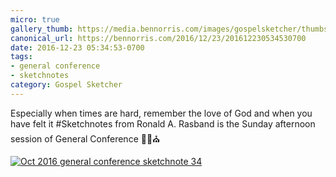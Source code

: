 ```yaml
---
micro: true
gallery_thumb: https://media.bennorris.com/images/gospelsketcher/thumbs/oct-16-5-rasband.jpg
canonical_url: https://bennorris.com/2016/12/23/201612230534530700
date: 2016-12-23 05:34:53-0700
tags:
- general conference
- sketchnotes
category: Gospel Sketcher
---
```


Especially when times are hard, remember the love of God and when you have felt it
#Sketchnotes from Ronald A. Rasband is the Sunday afternoon session of General Conference ✍🏼⛪️

[![Oct 2016 general conference sketchnote 34](https://media.bennorris.com/images/gospelsketcher/general-conference/oct-2016/oct-16-5-rasband.jpg)](https://media.bennorris.com/images/gospelsketcher/general-conference/oct-2016/oct-16-5-rasband.jpg)